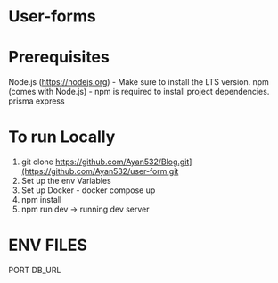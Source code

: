 # User-forms



# Prerequisites
Node.js (https://nodejs.org) - Make sure to install the LTS version.
npm (comes with Node.js) - npm is required to install project dependencies.
prisma
express

# To run Locally
1. git clone https://github.com/Ayan532/Blog.git](https://github.com/Ayan532/user-form.git
2. Set up the env Variables
3. Set up Docker  - docker compose up
4. npm install
5. npm run dev -> running dev server

# ENV FILES
PORT
DB_URL

